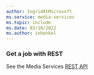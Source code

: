 ```yaml
---
author: IngridAtMicrosoft
ms.service: media-services 
ms.topic: include
ms.date: 03/10/2022
ms.author: inhenkel
---
```


### Get a job with REST

See the Media Services [REST API](/rest/api/media/jobs/get)
